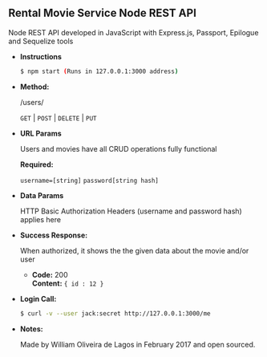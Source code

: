 **Rental Movie Service Node REST API**
----

Node REST API developed in JavaScript with Express.js, Passport, Epilogue and Sequelize tools

* **Instructions**
  ```bash
  $ npm start (Runs in 127.0.0.1:3000 address)
  ```

* **Method:**

  /users/

  `GET` | `POST` | `DELETE` | `PUT`

*  **URL Params**

   Users and movies have all CRUD operations fully functional

   **Required:**

   `username=[string]`
   `password[string hash]`

* **Data Params**

  HTTP Basic Authorization Headers (username and password hash) applies here

* **Success Response:**

  When authorized, it shows the the given data about the movie and/or user

  * **Code:** 200 <br />
    **Content:** `{ id : 12 }`

* **Login Call:**

  ```bash
  $ curl -v --user jack:secret http://127.0.0.1:3000/me
  ```

* **Notes:**

  Made by William Oliveira de Lagos in February 2017 and open sourced.
